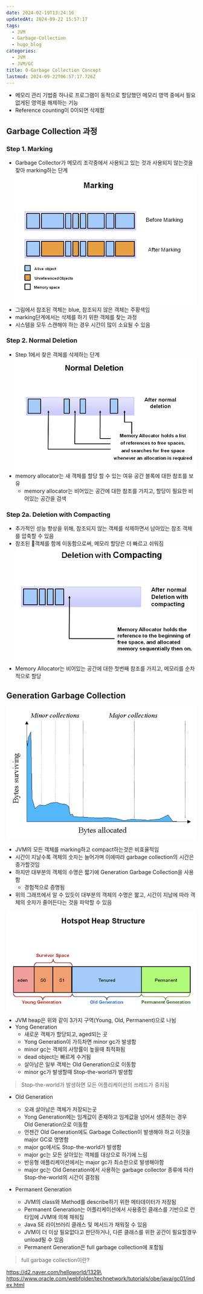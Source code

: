 ```yaml
---
date: 2024-02-19T13:24:16
updatedAt: 2024-09-22 15:57:17
tags:
  - JVM
  - Garbage-Collection
  - hugo_blog
categories:
  - JVM
  - JVM/GC
title: 0-Garbage Collection Concept
lastmod: 2024-09-22T06:57:17.726Z
---
```

* 메모리 관리 기법중 하나로 프로그램이 동적으로 할당했던 메모리 영역 중에서 필요없게된 영역을 해제하는 기능
* Reference counting이 0이되면 삭제함

## Garbage Collection 과정

### Step 1. Marking

* Garbage Collector가 메모리 조각중에서 사용되고 있는 것과 사용되지 않는것을 찾아 marking하는 단계\
  ![center|400](/image/real-resource-image/Pasted%20image%2020240222132054.png)
* 그림에서 참조된 객체는 blue, 참조되지 않은 객체는 주황색임
* marking단계에서는 삭제를 하기 위한 객체를 찾는 과정
* 시스템을 모두 스캔해야 하는 경우 시간이 많이 소요될 수 있음

### Step 2. Normal Deletion

* Step 1에서 찾은 객체를 삭제하는 단계\
  ![center|400](/image/real-resource-image/Pasted%20image%2020240222132435.png)
* memory allocator는 새 객체를 할당 할 수 있는 여유 공간 블록에 대한 참조를 보유
  * memory allocator는 비어있는 공간에 대한 참조를 가지고, 할당이 필요한 비어있는 공간을 검색

### Step 2a. Deletion with Compacting

* 추가적인 성능 향상을 위해, 참조되지 않는 객체를 삭제하면서 남아있는 참조 객체를 압축할 수 있음
* 참조된 객체를 함께 이동함으로써, 메모리 할당은 더 빠르고 쉬워짐\
  ![center|400](/image/real-resource-image/Pasted%20image%2020240222133340.png)
* Memory Allocator는 비어있는 공간에 대한 첫번째 참조를 가지고, 메모리를 순차적으로 할당

## Generation Garbage Collection

![center|600](/image/real-resource-image/Pasted%20image%2020240222224100.png)

* JVM의 모든 객체를 marking하고 compact하는것은 비효율적임
* 시간이 지날수록 객체의 숫자는 늘어가며 이에따라 garbage collection의 시간은 증가할것임
* 하지만 대부분의 객체의 수명은 짧기에 Generation Garbage Collection을 사용함
  * 경험적으로 증명됨
* 위의 그래프에서 알 수 있듯이 대부분의 객체의 수명은 짧고, 시간이 지남에 따라 객체의 숫자가 줄어든다는 것을 파악할 수 있음

![center|600](/image/real-resource-image/Pasted%20image%2020240222224505.png)

* JVM heap은 위와 같이 3가지 구역(Young, Old, Permanent)으로 나뉨
* Yong Generation
  * 새로운 객체가 할당되고, aged되는 곳
  * Yong Generation이 가득차면 minor gc가 발생함
  * minor gc는 객체의 사망률이 높을때 최적화됨
  * dead object는 빠르게 수거됨
  * 살아남은 일부 객체는 Old Generation으로 이동함
  * minor gc가 발생할때 Stop-the-world가 발생함

> Stop-the-world가 발생하면 모든 어플리케이션의 쓰레드가 중지됨

* Old Generation
  * 오래 살아남은 객체가 저장되는곳
  * Yong Generation에는 임계값이 존재하고 임계값을 넘어서 생존하는 경우 Old Generation으로 이동함
  * 언젠간 Old Generation에도 Garbage Collection이 발생해야 하고 이것을 major GC로 명명함
  * major gc에서도 Stop-the-world가 발생함
  * major gc는 모든 살아있는 객체를 대상으로 하기에 느림
  * 반응형 애플리케이션에서는 major gc가 최소한으로 발생해야함
  * major gc는 Old Generation에서 사용하는 garbage collector 종류에 따라 Stop-the-world의 시간이 결정됨

* Permanent Generation
  * JVM의 class와 Method를 describe하기 위한 메타데이터가 저장됨
  * Permanent Generation는 어플리케이션에서 사용중인 클래스를 기반으로 런타임에 JVM에 의해 채워짐
  * Java SE 라이브러리 클래스 및 메서드가 채워질 수 있음
  * JVM이 더 이상 필요없다고 판단하거나, 다른 클래스를 위한 공간이 필요할경우 unload될 수 있음
  * Permanent Generation은 full garbage collection에 포함됨

> full garbage collection이란?

https://d2.naver.com/helloworld/1329\
https://www.oracle.com/webfolder/technetwork/tutorials/obe/java/gc01/index.html
